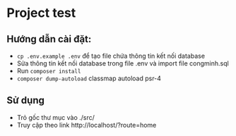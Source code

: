 # Project test
## Hướng dẫn cài đặt:
- ```cp .env.example .env``` để tạo file chứa thông tin kết nối database
- Sửa thông tin kết nối database trong file .env và import file congminh.sql
- Run ``` composer install ```
- ``` composer dump-autoload ``` classmap autoload psr-4

## Sử dụng
- Trỏ gốc thư mục vào ./src/
- Truy cập theo link http://localhost/?route=home